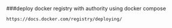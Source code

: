###deploy docker registry with authority using docker compose

```
https://docs.docker.com/registry/deploying/
```
